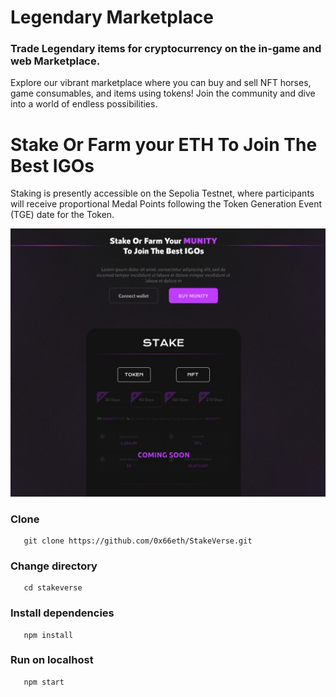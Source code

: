 
# Legendary Marketplace

### Trade Legendary items for cryptocurrency on the in-game and web Marketplace.

Explore our vibrant marketplace where you can buy and sell NFT horses, game consumables, and items using tokens! Join the community and dive into a world of endless possibilities.


# Stake Or Farm your ETH To Join The Best IGOs

Staking is presently accessible on the Sepolia Testnet, where participants will receive proportional Medal Points following the Token Generation Event (TGE) date for the Token.

![alt text](public/staking.jpg)

### Clone

```
   git clone https://github.com/0x66eth/StakeVerse.git
```
### Change directory

```
   cd stakeverse
```

### Install dependencies

```
   npm install
```

### Run on localhost

```
   npm start
```
